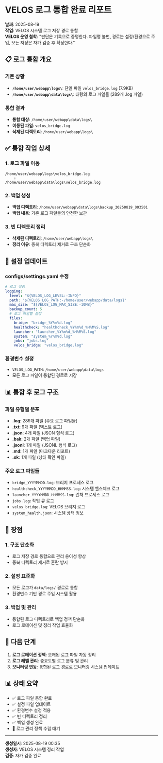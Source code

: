 # VELOS 로그 통합 완료 리포트

**날짜**: 2025-08-19  
**작업**: VELOS 시스템 로그 저장 경로 통합  
**VELOS 운영 철학**: "판단은 기록으로 증명한다. 파일명 불변, 경로는 설정/환경으로 주입, 모든 저장은 자가 검증 후 확정한다."

## 📋 로그 통합 개요

### 기존 상황
- **`/home/user/webapp\logs\`**: 단일 파일 `velos_bridge.log` (7.9KB)
- **`/home/user/webapp\data\logs\`**: 대량의 로그 파일들 (289개 .log 파일)

### 통합 결과
- **통합 대상**: `/home/user/webapp\data\logs\`
- **이동된 파일**: `velos_bridge.log`
- **삭제된 디렉토리**: `/home/user/webapp\logs\`

## ✅ 통합 작업 상세

### 1. 로그 파일 이동
```
/home/user/webapp\logs\velos_bridge.log
    ↓
/home/user/webapp\data\logs\velos_bridge.log
```

### 2. 백업 생성
- **백업 디렉토리**: `/home/user/webapp\data\logs\backup_20250819_003501`
- **백업 내용**: 기존 로그 파일들의 안전한 보관

### 3. 빈 디렉토리 정리
- **삭제된 디렉토리**: `/home/user/webapp\logs\`
- **정리 이유**: 중복 디렉토리 제거로 구조 단순화

## 🔧 설정 업데이트

### configs/settings.yaml 수정
```yaml
# 로그 설정
logging:
  level: "${VELOS_LOG_LEVEL:-INFO}"
  path: "${VELOS_LOG_PATH:-/home/user/webapp/data/logs}"
  max_size: "${VELOS_LOG_MAX_SIZE:-10MB}"
  backup_count: 5
  # 로그 파일별 설정
  files:
    bridge: "bridge_%Y%m%d.log"
    healthcheck: "healthcheck_%Y%m%d_%H%M%S.log"
    launcher: "launcher_%Y%m%d_%H%M%S.log"
    system: "system_%Y%m%d.log"
    jobs: "jobs.log"
    velos_bridge: "velos_bridge.log"
```

### 환경변수 설정
- `VELOS_LOG_PATH`: `/home/user/webapp\data\logs`
- 모든 로그 파일이 통합된 경로로 저장

## 📊 통합 후 로그 구조

### 파일 유형별 분포
- **.log**: 289개 파일 (주요 로그 파일들)
- **.txt**: 9개 파일 (텍스트 로그)
- **.json**: 4개 파일 (JSON 형식 로그)
- **.bak**: 2개 파일 (백업 파일)
- **.jsonl**: 1개 파일 (JSONL 형식 로그)
- **.md**: 1개 파일 (마크다운 리포트)
- **.ok**: 1개 파일 (상태 확인 파일)

### 주요 로그 파일들
- `bridge_YYYYMMDD.log`: 브리지 프로세스 로그
- `healthcheck_YYYYMMDD_HHMMSS.log`: 시스템 헬스체크 로그
- `launcher_YYYYMMDD_HHMMSS.log`: 런처 프로세스 로그
- `jobs.log`: 작업 큐 로그
- `velos_bridge.log`: VELOS 브리지 로그
- `system_health.json`: 시스템 상태 정보

## 🎯 장점

### 1. 구조 단순화
- 로그 저장 경로 통합으로 관리 용이성 향상
- 중복 디렉토리 제거로 혼란 방지

### 2. 설정 표준화
- 모든 로그가 `data/logs/` 경로로 통합
- 환경변수 기반 경로 주입 시스템 활용

### 3. 백업 및 관리
- 통합된 로그 디렉토리로 백업 정책 단순화
- 로그 로테이션 및 정리 작업 효율화

## 🔄 다음 단계

1. **로그 로테이션 정책**: 오래된 로그 파일 자동 정리
2. **로그 레벨 관리**: 중요도별 로그 분류 및 관리
3. **모니터링 연동**: 통합된 로그 경로로 모니터링 시스템 업데이트

## 📊 상태 요약

- ✅ 로그 파일 통합 완료
- ✅ 설정 파일 업데이트
- ✅ 환경변수 설정 적용
- ✅ 빈 디렉토리 정리
- ✅ 백업 생성 완료
- 🔄 로그 관리 정책 수립 대기

---
**생성일시**: 2025-08-19 00:35  
**생성자**: VELOS 시스템 정리 작업  
**검증**: 자가 검증 완료


